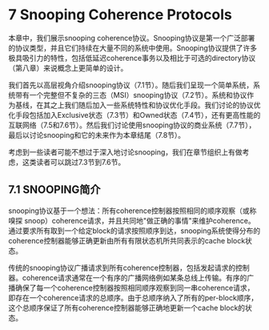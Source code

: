 # 7 Snooping Coherence Protocols

本章中，我们展示snooping coherence协议。Snooping协议是第一个广泛部署的协议类型，并且它们持续在大量不同的系统中使用。Snooping协议提供了许多极具吸引力的特性，包括低延迟coherence事务以及相比于可选的directory协议（第八章）来说概念上更简单的设计。

我们首先以高层视角介绍snooping协议（7.1节）。随后我们呈现一个简单系统，系统带有一个完整但不复杂的三态（MSI）snooping协议（7.2节）。系统和协议作为基线，在其之上我们随后加入一些系统特性和协议优化手段。我们讨论的协议优化手段包括加入Exclusive状态（7.3节）和Owned状态（7.4节），还有更高性能的互联网络（7.5和7.6节）。然后我们讨论使用snooping协议的商业系统（7.7节），最后以讨论snooping和它的未来作为本章结尾（7.8节）。

考虑到一些读者可能不想过于深入地讨论snooping，我们在章节组织上有做考虑，这类读者可以跳过7.3节到7.6节。


## 7.1 SNOOPING简介

snooping协议基于一个想法：所有coherence控制器按照相同的顺序观察（或称嗅探 snoop）coherence请求，并且共同地"做正确的事情"来维护coherence。通过要求所有取到一个给定block的请求按照顺序到达，snooping系统使得分布的coherence控制器能够正确更新由所有有限状态机所共同表示的cache block状态。

传统的snooping协议广播请求到所有coherence控制器，包括发起请求的控制器。coherence请求通常在一个有序的广播网络例如某条总线上传输。有序的广播确保了每一个coherence控制器按照相同顺序观察到同一串coherence请求，即存在一个coherence请求的总顺序。由于总顺序纳入了所有的per-block顺序，这个总顺序保证了所有coherence控制器能够正确地更新一个cache block的状态。